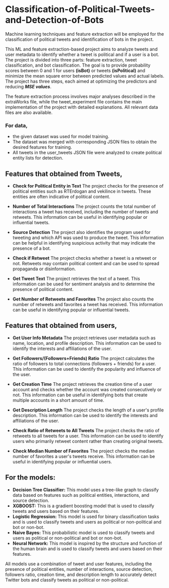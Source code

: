 # Classification-of-Political-Tweets-and-Detection-of-Bots
Machine learning techniques and feature extraction will be employed for the classification of political tweets and identification of bots in the project.

This ML and feature extraction-based project aims to analyze tweets and user metadata to identify whether a tweet is political and if a user is a bot. The project is divided into three parts: feature extraction, tweet classification, and bot classification. The goal is to provide probability scores between 0 and 1 for users  **(isBot)** or tweets **(isPolitical)** and minimize the mean square error between predicted values and actual labels. The project has three steps, each aimed at optimizing the predictors and reducing ***MSE values***.

The feature extraction process involves major analyses described in the extraWorks file, while the tweet_experiment file contains the main implementation of the project with detailed explanations. All relevant data files are also available.

### For data,
- the given dataset was used for model training. 
- The dataset was merged with corresponding JSON files to obtain the desired features for training.
-  All tweets in the user_tweets JSON file were analyzed to create political entity lists for detection.

## Features that obtained from Tweets,
- **Check for Political Entity in Text**
The project checks for the presence of political entities such as RTErdogan and vekilince in tweets. These entities are often indicative of political content.

- **Number of Total Interactions**
The project counts the total number of interactions a tweet has received, including the number of tweets and retweets. This information can be useful in identifying popular or influential tweets.

- **Source Detection**
The project also identifies the program used for tweeting and which API was used to produce the tweet. This information can be helpful in identifying suspicious activity that may indicate the presence of a bot.

- **Check if Retweet**
The project checks whether a tweet is a retweet or not. Retweets may contain political content and can be used to spread propaganda or disinformation.

- **Get Tweet Text**
The project retrieves the text of a tweet. This information can be used for sentiment analysis and to determine the presence of political content.

- **Get Number of Retweets and Favorites**
The project also counts the number of retweets and favorites a tweet has received. This information can be useful in identifying popular or influential tweets.

## Features that obtained from users,
- **Get User Info Metadata**
The project retrieves user metadata such as name, location, and profile description. This information can be used to identify the interests and affiliations of the user.

- **Get Followers/(Followers+Friends) Ratio**
The project calculates the ratio of followers to total connections (followers + friends) for a user. This information can be used to identify the popularity and influence of the user.

- **Get Creation Time**
The project retrieves the creation time of a user account and checks whether the account was created consecutively or not. This information can be useful in identifying bots that create multiple accounts in a short amount of time.

- **Get Description Length**
The project checks the length of a user's profile description. This information can be used to identify the interests and affiliations of the user.

- **Check Ratio of Retweets to All Tweets**
The project checks the ratio of retweets to all tweets for a user. This information can be used to identify users who primarily retweet content rather than creating original tweets.

- **Check Median Number of Favorites**
The project checks the median number of favorites a user's tweets receive. This information can be useful in identifying popular or influential users.


## For the models:

- **Decision Tree Classifier:** This model uses a tree-like graph to classify data based on features such as political entities, interactions, and source detection.
- **XGBOOST:** This is a gradient boosting model that is used to classify tweets and users based on their features.
- **Logistic Regression:** This model is used for binary classification tasks and is used to classify tweets and users as political or non-political and bot or non-bot.
- **Naive Bayes:** This probabilistic model is used to classify tweets and users as political or non-political and bot or non-bot.
- **Neural Network:** This model is inspired by the structure and function of the human brain and is used to classify tweets and users based on their features.

All models use a combination of tweet and user features, including the presence of political entities, number of interactions, source detection, followers ratio, creation time, and description length to accurately detect Twitter bots and classify tweets as political or non-political.




